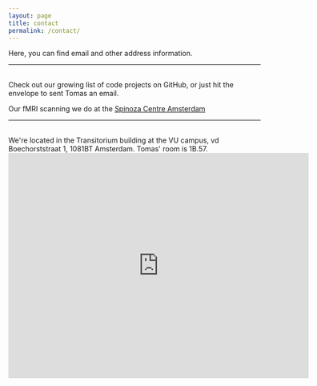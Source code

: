 ```yaml
---
layout: page
title: contact
permalink: /contact/
---
```


Here, you can find email and other address information. 

<hr/>
<br/>
Check out our growing list of code projects on GitHub, or just hit the envelope to sent Tomas an email.
<span class="contacticon center">
	<a href="mailto:tknapen@gmail.com"><i class="fa fa-envelope-square"></i></a>
	<a href="https://github.com/tknapen" target="_blank"><i class="fa fa-github-square"></i></a>
	<!-- <a href="https://twitter.com/Tknapen" target="_blank"><i class="fa fa-twitter-square"></i></a> -->
</span>

Our fMRI scanning we do at the <a href="http://www.spinozacentre.nl" target="_blank">Spinoza Centre Amsterdam </a>

<hr />
<br />
We're located in the Transitorium building at the VU campus, vd Boechorststraat 1, 1081BT Amsterdam. Tomas' room is 1B.57.

<iframe src="https://www.google.com/maps/embed?pb=!1m18!1m12!1m3!1d9751.033700444188!2d4.859073362900956!3d52.33852847276829!2m3!1f0!2f0!3f0!3m2!1i1024!2i768!4f13.1!3m3!1m2!1s0x47c5e1e2a03de6c7%3A0x953c61fd17a0eff4!2sVan+der+Boechorststraat+1%2C+1081+BT+Amsterdam!5e0!3m2!1sen!2snl!4v1444335314032" width="600" height="450" frameborder="0" style="border:0" allowfullscreen></iframe>

